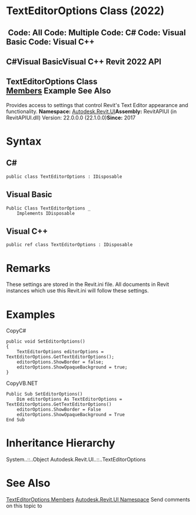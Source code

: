 # TextEditorOptions Class (2022)

﻿
 Code: All Code: Multiple Code: C# Code: Visual Basic Code: Visual C++   
---  
C#Visual BasicVisual C++
Revit 2022 API  
---  
TextEditorOptions Class  
[Members](28a200ea-957b-39e5-e3d1-0a35bae6ead8.md "TextEditorOptions Members") Example See Also  
---  
Provides access to settings that control Revit's Text Editor appearance and functionality. 
**Namespace:** [Autodesk.Revit.UI](e86fd90a-8957-02a6-da7f-ced248966e3e.md "Autodesk.Revit.UI Namespace")**Assembly:** RevitAPIUI (in RevitAPIUI.dll) Version: 22.0.0.0 (22.1.0.0)**Since:** 2017 
# Syntax
C#  
---  
```text
public class TextEditorOptions : IDisposable
```
  
Visual Basic  
---  
```text
Public Class TextEditorOptions _
	Implements IDisposable
```
  
Visual C++  
---  
```text
public ref class TextEditorOptions : IDisposable
```
  
# Remarks
These settings are stored in the Revit.ini file. All documents in Revit instances which use this Revit.ini will follow these settings. 
# Examples
CopyC#
```text
public void SetEditorOptions()
{
    TextEditorOptions editorOptions = TextEditorOptions.GetTextEditorOptions();
    editorOptions.ShowBorder = false;
    editorOptions.ShowOpaqueBackground = true;
}
```

CopyVB.NET
```text
Public Sub SetEditorOptions()
    Dim editorOptions As TextEditorOptions = TextEditorOptions.GetTextEditorOptions()
    editorOptions.ShowBorder = False
    editorOptions.ShowOpaqueBackground = True
End Sub
```

# Inheritance Hierarchy
System..::..Object Autodesk.Revit.UI..::..TextEditorOptions
# See Also
[TextEditorOptions Members](28a200ea-957b-39e5-e3d1-0a35bae6ead8.md "TextEditorOptions Members")
[Autodesk.Revit.UI Namespace](e86fd90a-8957-02a6-da7f-ced248966e3e.md "Autodesk.Revit.UI Namespace")
Send comments on this topic to 